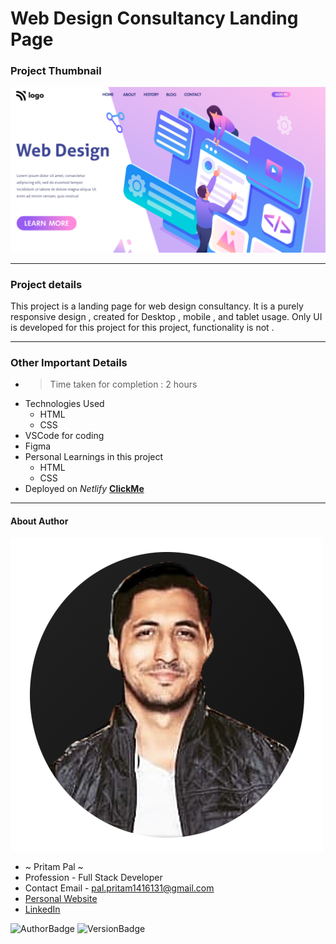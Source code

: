 # Web Design Consultancy  Landing Page 

### Project Thumbnail

![ImageThumbnail](./thumbnail.png)
***
### Project details
This project is a landing page for web design consultancy. It is a purely responsive design , created for Desktop , mobile , and tablet usage. Only UI is developed for this project for this project, functionality is not .


***
### Other Important Details
- >Time taken for completion : 2 hours
- Technologies Used
  - HTML
  - CSS
- VSCode for coding
- Figma
- Personal Learnings in this project 
    - HTML
    - CSS 
- Deployed on *Netlify*  **[ClickMe](https://web-design-consultant.netlify.app/)** 
*** 
#### About Author
![AuthorImage](./circle-profile-pic.png)
- ~ Pritam Pal ~
- Profession - Full Stack Developer
- Contact Email - pal.pritam1416131@gmail.com
- [Personal Website](#)
- [LinkedIn](https://www.linkedin.com/in/pritampal1/)  

![AuthorBadge](https://img.shields.io/badge/Author-Pritam-yellow)
![VersionBadge](https://img.shields.io/badge/Version-1.0.0-lightgrey)
